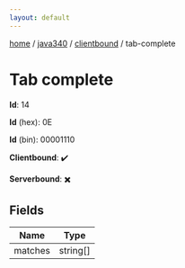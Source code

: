 ```yaml
---
layout: default
---
```


[home](/)  /  [java340](/protocol/java340)  /  [clientbound](/protocol/java340/clientbound)  /  tab-complete

# Tab complete

**Id**: 14

**Id** (hex): 0E

**Id** (bin): 00001110

**Clientbound**: ✔️

**Serverbound**: ✖️

## Fields

Name | Type
---|---
matches | string[]
